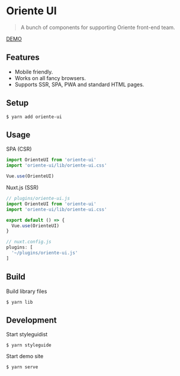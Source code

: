 # Oriente UI

> A bunch of components for supporting Oriente front-end team.

[DEMO](https://oriente-ui.tonypai.now.sh/)

## Features

- Mobile friendly.
- Works on all fancy browsers.
- Supports SSR, SPA, PWA and standard HTML pages.

## Setup

```
$ yarn add oriente-ui
```
## Usage

SPA (CSR)

```javascript
import OrienteUI from 'oriente-ui'
import 'oriente-ui/lib/oriente-ui.css'

Vue.use(OrienteUI)
```

Nuxt.js (SSR)

```javascript
// plugins/oriente-ui.js
import OrienteUI from 'oriente-ui'
import 'oriente-ui/lib/oriente-ui.css'

export default () => {
  Vue.use(OrienteUI)
}

// nuxt.config.js
plugins: [
  '~/plugins/oriente-ui.js'
]
```

## Build

Build library files

```
$ yarn lib
```

## Development

Start styleguidist

```
$ yarn styleguide
```

Start demo site

```
$ yarn serve
```
